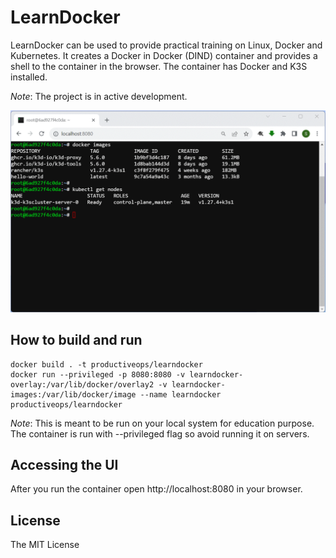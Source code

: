 # LearnDocker

LearnDocker can be used to provide practical training on Linux, Docker and Kubernetes. It creates a Docker in Docker (DIND) container
and provides a shell to the container in the browser. The container has Docker and K3S installed.

*Note*: The project is in active development.

![Screenshot](https://raw.githubusercontent.com/ProductiveOps/learndocker/main/images/screenshot.gif)

## How to build and run

    docker build . -t productiveops/learndocker
    docker run --privileged -p 8080:8080 -v learndocker-overlay:/var/lib/docker/overlay2 -v learndocker-images:/var/lib/docker/image --name learndocker productiveops/learndocker

*Note*: This is meant to be run on your local system for education purpose. The container is run with --privileged flag so avoid running it on servers.

## Accessing the UI

After you run the container open http://localhost:8080 in your browser.

## License 

The MIT License